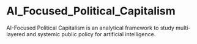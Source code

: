 # AI_Focused_Political_Capitalism
AI-Focused Political Capitalism is an analytical framework to study multi-layered and systemic public policy for artificial intelligence. 
